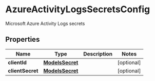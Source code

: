 

# AzureActivityLogsSecretsConfig

Microsoft Azure Activity Logs secrets

## Properties

| Name | Type | Description | Notes |
|------------ | ------------- | ------------- | -------------|
|**clientId** | [**ModelsSecret**](ModelsSecret.md) |  |  [optional] |
|**clientSecret** | [**ModelsSecret**](ModelsSecret.md) |  |  [optional] |



